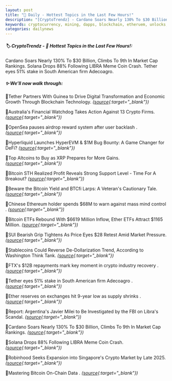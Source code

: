 ```yaml
---
layout: post
title: "🌇 Daily - Hottest Topics in the Last Few Hours!"
description: "[CryptoTrendz] - Cardano Soars Nearly 130% To $30 Billion, Climbs To 9th In Market Cap Rankings. Solana Drops 88% Following LIBRA Meme Coin Crash. Tether eyes 51% stake in South American firm Adecoagro."
keywords: cryptocurrency, mining, dapps, blockchain, etheruem, unlocks, exchange, tokenomics
categories: dailynews
---
```


##### 🏷️ CryptoTrendz - 📌 *Hottest Topics in the Last Few Hours!:*

Cardano Soars Nearly 130% To $30 Billion, Climbs To 9th In Market Cap Rankings. Solana Drops 88% Following LIBRA Meme Coin Crash. Tether eyes 51% stake in South American firm Adecoagro.

##### ✨ *We’ll now walk through:*


🔹Tether Partners With Guinea to Drive Digital Transformation and Economic Growth Through Blockchain Technology. *([source](https://s.avyag.com/6b4w){:target="_blank"})*

🔹Australia's Financial Watchdog Takes Action Against 13 Crypto Firms. *([source](https://s.avyag.com/kv4z){:target="_blank"})*

🔹OpenSea pauses airdrop reward system after user backlash . *([source](https://s.avyag.com/btr1){:target="_blank"})*

🔹Hyperliquid Launches HyperEVM & $1M Bug Bounty: A Game Changer for DeFi? *([source](https://s.avyag.com/b7qq){:target="_blank"})*

🔹Top Altcoins to Buy as XRP Prepares for More Gains. *([source](https://s.avyag.com/wsc4){:target="_blank"})*

🔹Bitcoin STH Realized Profit Reveals Strong Support Level - Time For A Breakout? *([source](https://s.avyag.com/9syv){:target="_blank"})*

🔹Beware the Bitcoin Yield and BTCfi Larps: A Veteran's Cautionary Tale. *([source](https://s.avyag.com/avof){:target="_blank"})*

🔹Chinese Ethereum holder spends $68M to warn against mass mind control . *([source](https://s.avyag.com/vacv){:target="_blank"})*

🔹Bitcoin ETFs Rebound With $6619 Million Inflow, Ether ETFs Attract $1165 Million. *([source](https://s.avyag.com/a9ov){:target="_blank"})*

🔹SUI Bearish Grip Tightens As Price Eyes $28 Retest Amid Market Pressure. *([source](https://s.avyag.com/5c83){:target="_blank"})*

🔹Stablecoins Could Reverse De-Dollarization Trend, According to Washington Think Tank. *([source](https://s.avyag.com/lhwk){:target="_blank"})*

🔹FTX's $12B repayments mark key moment in crypto industry recovery . *([source](https://s.avyag.com/khhf){:target="_blank"})*

🔹Tether eyes 51% stake in South American firm Adecoagro . *([source](https://s.avyag.com/23wm){:target="_blank"})*

🔹Ether reserves on exchanges hit 9-year low as supply shrinks . *([source](https://s.avyag.com/ve3p){:target="_blank"})*

🔹Report: Argentina's Javier Milei to Be Investigated by the FBI on Libra's Scandal. *([source](https://s.avyag.com/1qxp){:target="_blank"})*

🔹Cardano Soars Nearly 130% To $30 Billion, Climbs To 9th In Market Cap Rankings. *([source](https://s.avyag.com/mglc){:target="_blank"})*

🔹Solana Drops 88% Following LIBRA Meme Coin Crash. *([source](https://s.avyag.com/ats4){:target="_blank"})*

🔹Robinhood Seeks Expansion into Singapore's Crypto Market by Late 2025. *([source](https://s.avyag.com/tbcl){:target="_blank"})*

🔹Mastering Bitcoin On-Chain Data . *([source](https://s.avyag.com/o9kt){:target="_blank"})*
